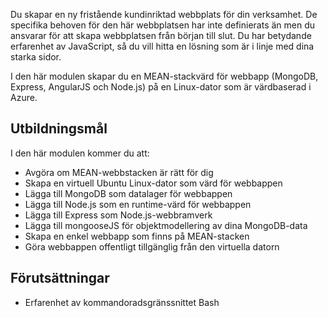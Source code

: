 Du skapar en ny fristående kundinriktad webbplats för din verksamhet. De specifika behoven för den här webbplatsen har inte definierats än men du ansvarar för att skapa webbplatsen från början till slut. Du har betydande erfarenhet av JavaScript, så du vill hitta en lösning som är i linje med dina starka sidor.

I den här modulen skapar du en MEAN-stackvärd för webbapp (MongoDB, Express, AngularJS och Node.js) på en Linux-dator som är värdbaserad i Azure.

## <a name="learning-objectives"></a>Utbildningsmål
I den här modulen kommer du att:

- Avgöra om MEAN-webbstacken är rätt för dig
- Skapa en virtuell Ubuntu Linux-dator som värd för webbappen
- Lägga till MongoDB som datalager för webbappen
- Lägga till Node.js som en runtime-värd för webbappen
- Lägga till Express som Node.js-webbramverk
- Lägga till mongooseJS för objektmodellering av dina MongoDB-data
- Skapa en enkel webbapp som finns på MEAN-stacken
- Göra webbappen offentligt tillgänglig från den virtuella datorn

## <a name="prerequisites"></a>Förutsättningar

- Erfarenhet av kommandoradsgränssnittet Bash